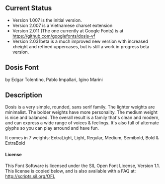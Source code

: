 ## Current Status
- Version 1.007 is the initial version.
- Version 2.007 is a Vietnamese charset extension
- Version 2.011 (The one currently at Google Fonts) is at https://github.com/googlefonts/dosis-vf
- Version 2.031beta is a much improved new version with increased xheight and refined uppercases, but is still a work in progress beta version.

## Dosis Font
by Edgar Tolentino, Pablo Impallari, Igino Marini

## Description
Dosis is a very simple, rounded, sans serif family.
The lighter weights are minimalist. The bolder weights have more personality. The medium weight is nice and balanced.
The overall result is a family that's clean and modern, and can express a wide range of voices & feelings.
It's also full of alternate glyphs so you can play arround and have fun.

It comes in 7 weights: ExtraLight, Light, Regular, Medium, Semibold, Bold & ExtraBold

#### License

This Font Software is licensed under the SIL Open Font License, Version 1.1.
This license is copied below, and is also available with a FAQ at:
http://scripts.sil.org/OFL

